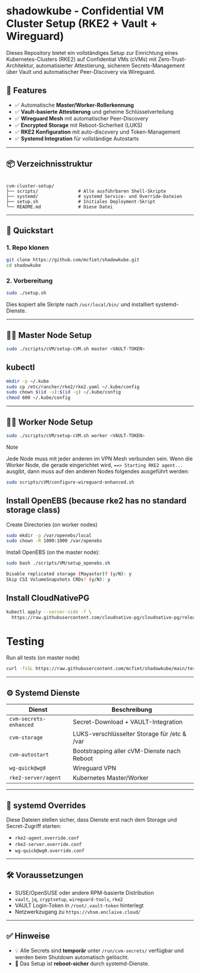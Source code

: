 # shadowkube - Confidential VM Cluster Setup (RKE2 + Vault + Wireguard)

Dieses Repository bietet ein vollständiges Setup zur Einrichtung eines Kubernetes-Clusters (RKE2) auf Confidential VMs (cVMs) mit Zero-Trust-Architektur, automatisierter Attestierung, sicherem Secrets-Management über Vault und automatischer Peer-Discovery via Wireguard.

## 🔐 Features

- ✅ Automatische **Master/Worker-Rollerkennung**
- ✅ **Vault-basierte Attestierung** und geheime Schlüsselverteilung
- ✅ **Wireguard Mesh** mit automatischer Peer-Discovery
- ✅ **Encrypted Storage** mit Reboot-Sicherheit (LUKS)
- ✅ **RKE2 Konfiguration** mit auto-discovery und Token-Management
- ✅ **Systemd Integration** für vollständige Autostarts

---

## 📦 Verzeichnisstruktur

```

cvm-cluster-setup/
├── scripts/               # Alle ausführbaren Shell-Skripte
├── systemd/               # systemd Service- und Override-Dateien
├── setup.sh               # Initiales Deployment-Skript
└── README.md              # Diese Datei

````

---

## 🚀 Quickstart

### 1. Repo klonen

```bash
git clone https://github.com/mcfiet/shadowkube.git
cd shadowkube
```

### 2. Vorbereitung

```bash
sudo ./setup.sh
```

Dies kopiert alle Skripte nach `/usr/local/bin/` und installiert systemd-Dienste.

---

## 🧑‍✈️ Master Node Setup

```bash
sudo ./scripts/cVM/setup-cVM.sh master <VAULT-TOKEN>
```

## kubectl
```bash
mkdir -p ~/.kube
sudo cp /etc/rancher/rke2/rke2.yaml ~/.kube/config
sudo chown $(id -u):$(id -g) ~/.kube/config
chmod 600 ~/.kube/config
```

---

## 🧑‍🔧 Worker Node Setup

```bash
sudo ./scripts/cVM/setup-cVM.sh worker <VAULT-TOKEN>
```
>[!NOTE]
>Jede Node muss mit jeder anderen im VPN Mesh verbunden sein. Wenn die Worker Node, die gerade eingerichtet wird, `==> Starting RKE2 agent...` ausgibt, dann muss auf den anderen Nodes folgendes ausgeführt werden:
>```bash
>sudo scripts/cVM/configure-wireguard-enhanced.sh
>```

## Install OpenEBS (because rke2 has no standard storage class)

Create Directories (on worker nodes)

```bash
sudo mkdir -p /var/openebs/local
sudo chown -R 1000:1000 /var/openebs
```

Install OpenEBS (on the master node):

```bash
sudo bash ./scripts/VM/setup_openebs.sh

Disable replicated storage (Mayastor)? (y/N): y
Skip CSI VolumeSnapshots CRDs? (y/N): y
```

## Install CloudNativePG

```bash
kubectl apply --server-side -f \
  https://raw.githubusercontent.com/cloudnative-pg/cloudnative-pg/release-1.26/releases/cnpg-1.26.0.yaml
````

# Testing

Run all tests (on master node)
```bash
curl -fsSL https://raw.githubusercontent.com/mcfiet/shadowkube/main/tests/run_all.sh | bash
```

---

## ⚙️ Systemd Dienste

| Dienst                 | Beschreibung                                 |
| ---------------------- | -------------------------------------------- |
| `cvm-secrets-enhanced` | Secret-Download + VAULT-Integration          |
| `cvm-storage`          | LUKS-verschlüsselter Storage für /etc & /var |
| `cvm-autostart`        | Bootstrapping aller cVM-Dienste nach Reboot  |
| `wg-quick@wg0`         | Wireguard VPN                                |
| `rke2-server/agent`    | Kubernetes Master/Worker                     |

---

## 📁 systemd Overrides

Diese Dateien stellen sicher, dass Dienste erst nach dem Storage und Secret-Zugriff starten:

* `rke2-agent.override.conf`
* `rke2-server.override.conf`
* `wg-quick@wg0.override.conf`

---

## 🛠 Voraussetzungen

* SUSE/OpenSUSE oder andere RPM-basierte Distribution
* `vault`, `jq`, `cryptsetup`, `wireguard-tools`, `rke2`
* VAULT Login-Token in `/root/.vault-token` hinterlegt
* Netzwerkzugang zu `https://vhsm.enclaive.cloud/`

---

## ✅ Hinweise

* 💡 Alle Secrets sind **temporär** unter `/run/cvm-secrets/` verfügbar und werden beim Shutdown automatisch gelöscht.
* 🔁 Das Setup ist **reboot-sicher** durch systemd-Dienste.

